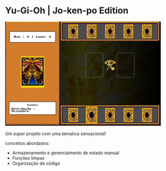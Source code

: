 # Yu-Gi-Oh | Jo-ken-po Edition

<img src="./src/assets/icons/2024-10-29.png">


Um super projeto com uma tematica sensacional!

conceitos abordados:

- Armazenamento e gerenciamento de estado manual
- Funções limpas
- Organização de código
